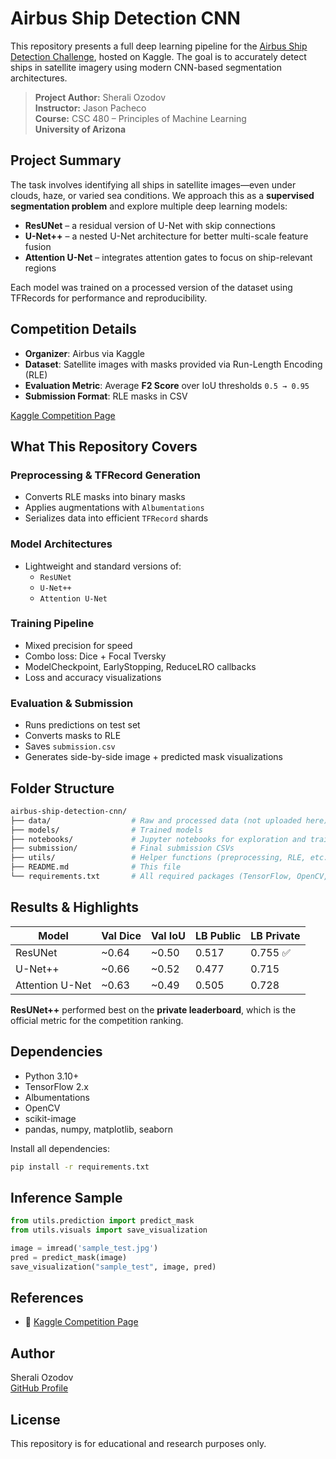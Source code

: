 
# Airbus Ship Detection CNN

This repository presents a full deep learning pipeline for the [Airbus Ship Detection Challenge](https://www.kaggle.com/competitions/airbus-ship-detection), hosted on Kaggle. The goal is to accurately detect ships in satellite imagery using modern CNN-based segmentation architectures.

> **Project Author:** Sherali Ozodov  
> **Instructor:** Jason Pacheco  
> **Course:** CSC 480 – Principles of Machine Learning  
> **University of Arizona**

## Project Summary

The task involves identifying all ships in satellite images—even under clouds, haze, or varied sea conditions. We approach this as a **supervised segmentation problem** and explore multiple deep learning models:

- **ResUNet** – a residual version of U-Net with skip connections
- **U-Net++** – a nested U-Net architecture for better multi-scale feature fusion
- **Attention U-Net** – integrates attention gates to focus on ship-relevant regions

Each model was trained on a processed version of the dataset using TFRecords for performance and reproducibility.

## Competition Details

- **Organizer**: Airbus via Kaggle
- **Dataset**: Satellite images with masks provided via Run-Length Encoding (RLE)
- **Evaluation Metric**: Average **F2 Score** over IoU thresholds `0.5 → 0.95`
- **Submission Format**: RLE masks in CSV

[Kaggle Competition Page](https://www.kaggle.com/competitions/airbus-ship-detection)

## What This Repository Covers

### Preprocessing & TFRecord Generation
- Converts RLE masks into binary masks
- Applies augmentations with `Albumentations`
- Serializes data into efficient `TFRecord` shards

### Model Architectures
- Lightweight and standard versions of:
  - `ResUNet`
  - `U-Net++`
  - `Attention U-Net`

### Training Pipeline
- Mixed precision for speed
- Combo loss: Dice + Focal Tversky
- ModelCheckpoint, EarlyStopping, ReduceLRO callbacks
- Loss and accuracy visualizations

### Evaluation & Submission
- Runs predictions on test set
- Converts masks to RLE
- Saves `submission.csv`
- Generates side-by-side image + predicted mask visualizations

## Folder Structure

```bash
airbus-ship-detection-cnn/
├── data/                  # Raw and processed data (not uploaded here)
├── models/                # Trained models
├── notebooks/             # Jupyter notebooks for exploration and training
├── submission/            # Final submission CSVs
├── utils/                 # Helper functions (preprocessing, RLE, etc.)
├── README.md              # This file
└── requirements.txt       # All required packages (TensorFlow, OpenCV, etc.)
```

## Results & Highlights

| Model           | Val Dice | Val IoU  | LB Public | LB Private |
|----------------|----------|----------|-----------|------------|
| ResUNet        | ~0.64    | ~0.50    | 0.517     | 0.755 ✅   |
| U-Net++        | ~0.66    | ~0.52    | 0.477     | 0.715      |
| Attention U-Net| ~0.63    | ~0.49    | 0.505     | 0.728      |

**ResUNet++** performed best on the **private leaderboard**, which is the official metric for the competition ranking.


## Dependencies

- Python 3.10+
- TensorFlow 2.x
- Albumentations
- OpenCV
- scikit-image
- pandas, numpy, matplotlib, seaborn

Install all dependencies:

```bash
pip install -r requirements.txt
```

## Inference Sample

```python
from utils.prediction import predict_mask
from utils.visuals import save_visualization

image = imread('sample_test.jpg')
pred = predict_mask(image)
save_visualization("sample_test", image, pred)
```

## References

- 📘 [Kaggle Competition Page](https://www.kaggle.com/competitions/airbus-ship-detection)


## Author

Sherali Ozodov  
[GitHub Profile](https://github.com/sheraliozodov)  


## License

This repository is for educational and research purposes only.
